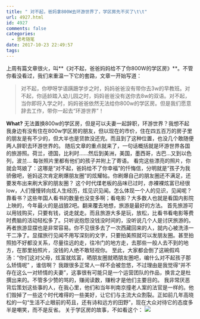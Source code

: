 ```yaml
---
title: " 对不起，爸妈拿800W去环游世界了，学区房先不买了\t\t"
url: 4927.html
id: 4927
comments: false
categories:
  - 思考随笔
date: 2017-10-23 22:49:57
tags:
---
```


上周有篇文章很火，叫**《对不起，爸爸妈妈给不了你800W的学区房》**。不管你看没看过，我们来重温一下它的套路，文章一开始写道：

> 对不起，你咿呀学语蹒跚学步之时，妈妈爸爸没有带你去3w的早教班。对不起，你适龄踏入幼儿园之时，妈妈爸爸没有送你去8w的双语。对不起，当你即将入学之时，妈妈爸爸依然无法给你800w的学区房。但是我们愿意辞去工作，带你一起去“环游世界”！

**What?** 无法置换800w的学区房，但是可以夫妻一起辞职，环游世界？我想不起我身边有没有住在800w学区房的朋友，但以现在的市价，住在四五百万的房子里的朋友是有不少的，但大半也是贷款没还完。而且到了这种位置，也没几个敢随便两人辞职去环游世界的。 随后文章的重点就来了，一句话概括就是环游世界各国的旅游照。荷兰，德国，比利时……然后到美洲，美国，墨西哥，古巴…又到以色列，波兰… 每张照片里都有他们的孩子并附上了寄语。 看完这些漂亮的照片，你就会骂娘了：这哪是“对不起，爸妈给不了你幸福”的忏悔信，分明就是“孩子为我骄傲吧，爸妈这次肯定刷爆朋友圈”的炫耀帖。你刷爆自己的朋友圈还不满足，还要发布出来刷大家的朋友圈？ 这个时代煤老板的品味已过时，赤裸裸炫富已经很low，人们慢慢转向炫人生经历，炫见识见闻。怎么体现一个人的见识，见闻呢？ 靠看书？这些年国人看书的数量也没变多啊；看电影？大多数人也就是看国内影院上映的，今年最火的是战狼2吧。翻来覆去地想，旅游是最好的方法。 首先旅游可以用钱购买，只要有钱，说走就走。而且旅游大多是玩，放松，比看书看电影等费时费脑的活动轻松多了。只听说抱怨没钱没时间的，没听说几个人是讨厌旅游的。 再者旅游显摆也是非常容易。你不见很多去了一次西藏回来的人，就内心被洗涤一干二净了。显摆旅行见闻不用写深刻的文字，只要拍美照就可以发朋友圈。甚至拍照拍不好都没关系，尽量往远的走，往冷门的地方走，去那些一般人去不到的地方，在那里拍照片，没钱的人绝不敢轻视你。 至此，大家都会倒了这碗假鸡汤：“你们这对父母，炫富就炫富，晒朋友圈就晒朋友圈吧，编什么对不起孩子那么矫情呢” ，谁信啊？ 我跟很多正常人一样不会被忽悠，不过理由是我觉得“并不存在这么一对矫情的夫妻”，这事很有可能只是一个运营团队的作品，换言之是杜撰出来的。不管多少赞的骂的，赚阅读数，赚粉才是他们主要目的。 我非常厌恶背后策划这些事的人，在我心里，他们和当年判南京撞老人案的法官是一样的。他们毁掉了一些这个时代难得的一些美好，让它们与主流大众割裂。正如前几年高晓松的一句“生活不止眼前的苟且，还有诗和远方的田野”，现在大众对待它的态度多半是嘲笑，而不是反省。 关于学区房的故事，不如看这个： [![](../../../images/2017/10/WechatIMG6671.jpeg)](../../../images/2017/10/WechatIMG6671.jpeg)